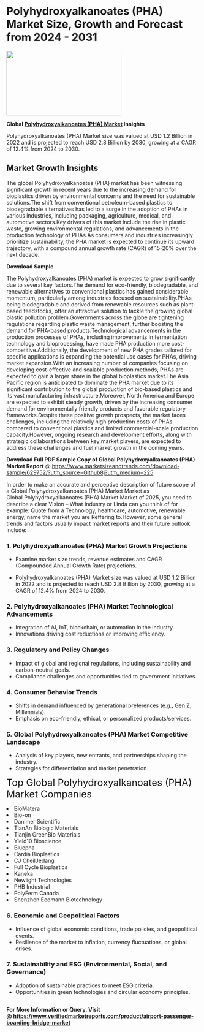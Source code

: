 <H1>Polyhydroxyalkanoates (PHA) Market Size, Growth and Forecast from 2024 - 2031</H1><img class="aligncenter size-medium wp-image-584254" src="https://thirdeyenews.in/wp-content/uploads/2024/09/Global-Market-Research-300x168.jpeg" alt="" width="300" height="168" /><p><strong>Global&nbsp;<a href="https://www.marketsizeandtrends.com/download-sample/629752/?utm_source=Github8j?utm_medium=225">Polyhydroxyalkanoates (PHA) Market</a> Insights</strong></p><p>Polyhydroxyalkanoates (PHA) Market size was valued at USD 1.2 Billion in 2022 and is projected to reach USD 2.8 Billion by 2030, growing at a CAGR of 12.4% from 2024 to 2030.</p><p><h2>Market Growth Insights</h2> <p>The global Polyhydroxyalkanoates (PHA) market has been witnessing significant growth in recent years due to the increasing demand for bioplastics driven by environmental concerns and the need for sustainable solutions.The shift from conventional petroleum-based plastics to biodegradable alternatives has led to a surge in the adoption of PHAs in various industries, including packaging, agriculture, medical, and automotive sectors.Key drivers of this market include the rise in plastic waste, growing environmental regulations, and advancements in the production technology of PHAs.As consumers and industries increasingly prioritize sustainability, the PHA market is expected to continue its upward trajectory, with a compound annual growth rate (CAGR) of 15-20% over the next decade.</p> <p><strong>Download Sample</strong></p> <p>The Polyhydroxyalkanoates (PHA) market is expected to grow significantly due to several key factors.The demand for eco-friendly, biodegradable, and renewable alternatives to conventional plastics has gained considerable momentum, particularly among industries focused on sustainability.PHAs, being biodegradable and derived from renewable resources such as plant-based feedstocks, offer an attractive solution to tackle the growing global plastic pollution problem.Governments across the globe are tightening regulations regarding plastic waste management, further boosting the demand for PHA-based products.Technological advancements in the production processes of PHAs, including improvements in fermentation technology and bioprocessing, have made PHA production more cost-competitive.Additionally, the development of new PHA grades tailored for specific applications is expanding the potential use cases for PHAs, driving market expansion.With an increasing number of companies focusing on developing cost-effective and scalable production methods, PHAs are expected to gain a larger share in the global bioplastics market.The Asia Pacific region is anticipated to dominate the PHA market due to its significant contribution to the global production of bio-based plastics and its vast manufacturing infrastructure.Moreover, North America and Europe are expected to exhibit steady growth, driven by the increasing consumer demand for environmentally friendly products and favorable regulatory frameworks.Despite these positive growth prospects, the market faces challenges, including the relatively high production costs of PHAs compared to conventional plastics and limited commercial-scale production capacity.However, ongoing research and development efforts, along with strategic collaborations between key market players, are expected to address these challenges and fuel market growth in the coming years.<p><span class=""><strong>Download Full PDF Sample Copy of Global Polyhydroxyalkanoates (PHA) Market Report</strong> @ <a href="https://www.marketsizeandtrends.com/download-sample/629752/?utm_source=Github8j?utm_medium=225" target="_blank">https://www.marketsizeandtrends.com/download-sample/629752/?utm_source=Github8j?utm_medium=225</a></span></p><p>In order to make an accurate and perceptive description of future scope of a Global&nbsp;Polyhydroxyalkanoates (PHA) Market Market as Global&nbsp;Polyhydroxyalkanoates (PHA) Market Market of 2025, you need to describe a clear Vision &ndash; What Industry or Linda can you think of for example: Quote from a Technology, healthcare, automotive, renewable energy, name the market you are Reffering to.However, some general trends and factors usually impact market reports and their future outlook include:</p><h3>1.&nbsp;<strong>Polyhydroxyalkanoates (PHA) Market Growth Projections</strong></h3><ul><li>Examine market size trends, revenue estimates and CAGR (Compounded Annual Growth Rate) projections.</li><li><p>Polyhydroxyalkanoates (PHA) Market size was valued at USD 1.2 Billion in 2022 and is projected to reach USD 2.8 Billion by 2030, growing at a CAGR of 12.4% from 2024 to 2030.</p></li></ul><h3>2.&nbsp;<strong>Polyhydroxyalkanoates (PHA) Market Technological Advancements</strong></h3><ul><li>Integration of AI, IoT, blockchain, or automation in the industry.</li><li>Innovations driving cost reductions or improving efficiency.</li></ul><h3>3.&nbsp;<strong>Regulatory and Policy Changes</strong></h3><ul><li>Impact of global and regional regulations, including sustainability and carbon-neutral goals.</li><li>Compliance challenges and opportunities tied to government initiatives.</li></ul><h3>4.&nbsp;<strong>Consumer Behavior Trends</strong></h3><ul><li>Shifts in demand influenced by generational preferences (e.g., Gen Z, Millennials).</li><li>Emphasis on eco-friendly, ethical, or personalized products/services.</li></ul><h3>5.&nbsp;<strong>Global Polyhydroxyalkanoates (PHA) Market Competitive Landscape</strong></h3><ul><li>Analysis of key players, new entrants, and partnerships shaping the industry.</li><li>Strategies for differentiation and market penetration.</li></ul><p data-pm-slice="1 1 []"><span style="color: inherit; font-family: inherit; font-size: 25px;">Top Global Polyhydroxyalkanoates (PHA) Market Companies</span></p><div class="" data-test-id=""><p><li>BioMatera</li><li> Bio-on</li><li> Danimer Scientific</li><li> TianAn Biologic Materials</li><li> Tianjin GreenBio Materials</li><li> Yield10 Bioscience</li><li> Bluepha</li><li> Cardia Bioplastics</li><li> CJ CheilJedang</li><li> Full Cycle Bioplastics</li><li> Kaneka</li><li> Newlight Technologies</li><li> PHB Industrial</li><li> PolyFerm Canada</li><li> Shenzhen Ecomann Biotechnology</li></p></div><h3>6.&nbsp;<strong>Economic and Geopolitical Factors</strong></h3><ul><li>Influence of global economic conditions, trade policies, and geopolitical events.</li><li>Resilience of the market to inflation, currency fluctuations, or global crises.</li></ul><h3>7.&nbsp;<strong>Sustainability and ESG (Environmental, Social, and Governance)</strong></h3><ul><li>Adoption of sustainable practices to meet ESG criteria.</li><li>Opportunities in green technologies and circular economy principles.</li></ul><h2><strong style="font-size: 14px;">For More Information or Query, Visit @&nbsp;</strong><a style="background-color: #ffffff; font-size: 14px;" href="https://www.marketsizeandtrends.com/report/polyhydroxyalkanoates-pha-market/" target="_blank">https://www.verifiedmarketreports.com/product/airport-passenger-boarding-bridge-market</a></h2>